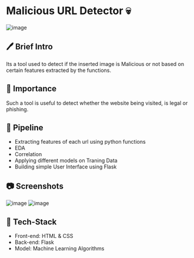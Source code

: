 # Malicious URL Detector 💀
![image](https://user-images.githubusercontent.com/84613393/236669870-2bfe7b9f-0d92-41b0-a01d-6b6f9939be12.svg)

## 🖊 Brief Intro 
Its a tool used to detect if the inserted image is Malicious or not based on certain features extracted by the functions. 

## 📌 Importance 
Such a tool is useful to detect whether the website being visited, is legal or phishing.

## 🔁 Pipeline 
<ul>
  <li> Extracting features of each url using python functions </li>
  <li> EDA </li>
  <li> Correlation </li>
  <li> Applying different models on Traning Data</li>
  <li> Building simple User Interface using Flask </li>
  
</ul>


## 📷 Screenshots
![image](https://user-images.githubusercontent.com/84613393/236669715-cd5e0b22-c71b-49c4-9f77-84d2c89885e3.png)
![image](https://user-images.githubusercontent.com/84613393/236669707-064f2455-d1cb-4157-9673-ec35134370a3.png)

 ## 🔨 Tech-Stack
 <ul>
  <li> Front-end: HTML & CSS</li>
  <li> Back-end: Flask </li>
  <li> Model: Machine Learning Algorithms</li>
 </ul>



